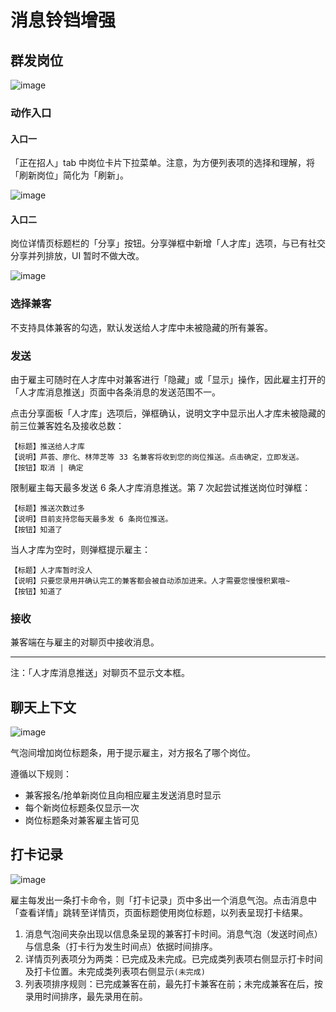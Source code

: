 # 消息铃铛增强
## 群发岗位
![image](img/share-job.png)

### 动作入口
#### 入口一
「正在招人」tab 中岗位卡片下拉菜单。注意，为方便列表项的选择和理解，将「刷新岗位」简化为「刷新」。

![image](img/share-dropdown.png)

#### 入口二
岗位详情页标题栏的「分享」按钮。分享弹框中新增「人才库」选项，与已有社交分享并列排放，UI 暂时不做大改。

![image](img/分享岗位@2x.png)

### 选择兼客
不支持具体兼客的勾选，默认发送给人才库中未被隐藏的所有兼客。

### 发送
由于雇主可随时在人才库中对兼客进行「隐藏」或「显示」操作，因此雇主打开的「人才库消息推送」页面中各条消息的发送范围不一。

点击分享面板「人才库」选项后，弹框确认，说明文字中显示出人才库未被隐藏的前三位兼客姓名及接收总数：

```
【标题】推送给人才库
【说明】芦荟、廖化、林萍芝等 33 名兼客将收到您的岗位推送。点击确定，立即发送。
【按钮】取消 | 确定
```

限制雇主每天最多发送 6 条人才库消息推送。第 7 次起尝试推送岗位时弹框：

```
【标题】推送次数过多
【说明】目前支持您每天最多发 6 条岗位推送。
【按钮】知道了
```

当人才库为空时，则弹框提示雇主：

```
【标题】人才库暂时没人
【说明】只要您录用并确认完工的兼客都会被自动添加进来。人才需要您慢慢积累哦~
【按钮】知道了
```

### 接收
兼客端在与雇主的对聊页中接收消息。

--------------------
注：「人才库消息推送」对聊页不显示文本框。

## 聊天上下文
![image](img/context.png)

气泡间增加岗位标题条，用于提示雇主，对方报名了哪个岗位。

遵循以下规则：

- 兼客报名/抢单新岗位且向相应雇主发送消息时显示
- 每个新岗位标题条仅显示一次
- 岗位标题条对兼客雇主皆可见

## 打卡记录
![image](img/checkin-record.png)

雇主每发出一条打卡命令，则「打卡记录」页中多出一个消息气泡。点击消息中「查看详情」跳转至详情页，页面标题使用岗位标题，以列表呈现打卡结果。

1. 消息气泡间夹杂出现以信息条呈现的兼客打卡时间。消息气泡（发送时间点）与信息条（打卡行为发生时间点）依据时间排序。
2. 详情页列表项分为两类：已完成及未完成。已完成类列表项右侧显示打卡时间及打卡位置。未完成类列表项右侧显示`(未完成)`
3. 列表项排序规则：已完成兼客在前，最先打卡兼客在前；未完成兼客在后，按录用时间排序，最先录用在前。
